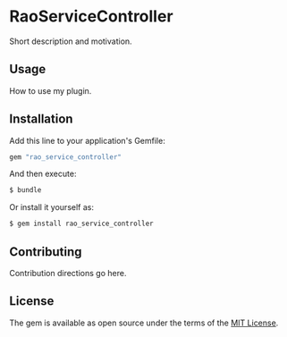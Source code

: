 # RaoServiceController
Short description and motivation.

## Usage
How to use my plugin.

## Installation
Add this line to your application's Gemfile:

```ruby
gem "rao_service_controller"
```

And then execute:
```bash
$ bundle
```

Or install it yourself as:
```bash
$ gem install rao_service_controller
```

## Contributing
Contribution directions go here.

## License
The gem is available as open source under the terms of the [MIT License](https://opensource.org/licenses/MIT).
